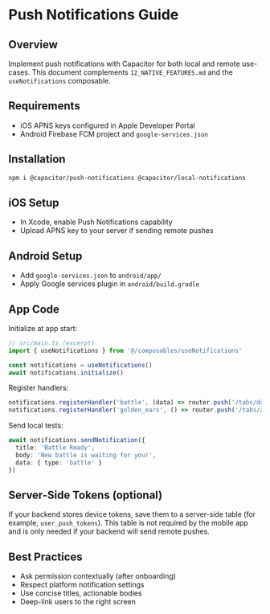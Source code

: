 # Push Notifications Guide

## Overview
Implement push notifications with Capacitor for both local and remote use-cases. This document complements `12_NATIVE_FEATURES.md` and the `useNotifications` composable.

## Requirements
- iOS APNS keys configured in Apple Developer Portal
- Android Firebase FCM project and `google-services.json`

## Installation
```bash
npm i @capacitor/push-notifications @capacitor/local-notifications
```

## iOS Setup
- In Xcode, enable Push Notifications capability
- Upload APNS key to your server if sending remote pushes

## Android Setup
- Add `google-services.json` to `android/app/`
- Apply Google services plugin in `android/build.gradle`

## App Code

Initialize at app start:
```ts
// src/main.ts (excerpt)
import { useNotifications } from '@/composables/useNotifications'

const notifications = useNotifications()
await notifications.initialize()
```

Register handlers:
```ts
notifications.registerHandler('battle', (data) => router.push('/tabs/dashboard'))
notifications.registerHandler('golden_ears', () => router.push('/tabs/account'))
```

Send local tests:
```ts
await notifications.sendNotification({
  title: 'Battle Ready',
  body: 'New battle is waiting for you!',
  data: { type: 'battle' }
})
```

## Server-Side Tokens (optional)
If your backend stores device tokens, save them to a server-side table (for example, `user_push_tokens`). This table is not required by the mobile app and is only needed if your backend will send remote pushes.

## Best Practices
- Ask permission contextually (after onboarding)
- Respect platform notification settings
- Use concise titles, actionable bodies
- Deep-link users to the right screen
